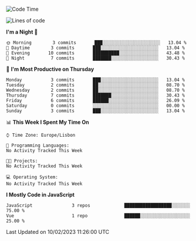 <!--START_SECTION:waka-->
![Code Time](http://img.shields.io/badge/Code%20Time-31%20hrs%201%20min-blue)

![Lines of code](https://img.shields.io/badge/From%20Hello%20World%20I%27ve%20Written-67%20Thousand%20lines%20of%20code-blue)

**I'm a Night 🦉** 

```text
🌞 Morning        3 commits       ███░░░░░░░░░░░░░░░░░░░░░░   13.04 % 
🌆 Daytime        3 commits       ███░░░░░░░░░░░░░░░░░░░░░░   13.04 % 
🌃 Evening       10 commits       ██████████░░░░░░░░░░░░░░░   43.48 % 
🌙 Night          7 commits       ███████░░░░░░░░░░░░░░░░░░   30.43 % 

```
📅 **I'm Most Productive on Thursday** 

```text
Monday           3 commits       ███░░░░░░░░░░░░░░░░░░░░░░   13.04 % 
Tuesday          2 commits       ██░░░░░░░░░░░░░░░░░░░░░░░   08.70 % 
Wednesday        2 commits       ██░░░░░░░░░░░░░░░░░░░░░░░   08.70 % 
Thursday         7 commits       ███████░░░░░░░░░░░░░░░░░░   30.43 % 
Friday           6 commits       ██████░░░░░░░░░░░░░░░░░░░   26.09 % 
Saturday         0 commits       ░░░░░░░░░░░░░░░░░░░░░░░░░   00.00 % 
Sunday           3 commits       ███░░░░░░░░░░░░░░░░░░░░░░   13.04 % 

```


📊 **This Week I Spent My Time On** 

```text
⌚︎ Time Zone: Europe/Lisbon

💬 Programming Languages: 
No Activity Tracked This Week

🐱‍💻 Projects: 
No Activity Tracked This Week

💻 Operating System: 
No Activity Tracked This Week

```

**I Mostly Code in JavaScript** 

```text
JavaScript               3 repos             ██████████████████░░░░░░░   75.00 % 
Vue                      1 repo              ██████░░░░░░░░░░░░░░░░░░░   25.00 % 

```



 Last Updated on 10/02/2023 11:26:00 UTC
<!--END_SECTION:waka-->
